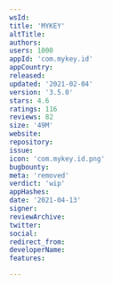 ```yaml
---
wsId: 
title: 'MYKEY'
altTitle: 
authors: 
users: 1000
appId: 'com.mykey.id'
appCountry: 
released: 
updated: '2021-02-04'
version: '3.5.0'
stars: 4.6
ratings: 116
reviews: 82
size: '49M'
website: 
repository: 
issue: 
icon: 'com.mykey.id.png'
bugbounty: 
meta: 'removed'
verdict: 'wip'
appHashes: 
date: '2021-04-13'
signer: 
reviewArchive: 
twitter: 
social: 
redirect_from: 
developerName: 
features: 

---
```


